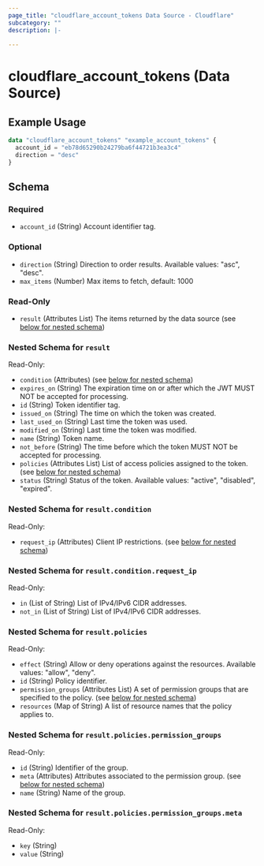 ```yaml
---
page_title: "cloudflare_account_tokens Data Source - Cloudflare"
subcategory: ""
description: |-
  
---
```


# cloudflare_account_tokens (Data Source)



## Example Usage

```terraform
data "cloudflare_account_tokens" "example_account_tokens" {
  account_id = "eb78d65290b24279ba6f44721b3ea3c4"
  direction = "desc"
}
```

<!-- schema generated by tfplugindocs -->
## Schema

### Required

- `account_id` (String) Account identifier tag.

### Optional

- `direction` (String) Direction to order results.
Available values: "asc", "desc".
- `max_items` (Number) Max items to fetch, default: 1000

### Read-Only

- `result` (Attributes List) The items returned by the data source (see [below for nested schema](#nestedatt--result))

<a id="nestedatt--result"></a>
### Nested Schema for `result`

Read-Only:

- `condition` (Attributes) (see [below for nested schema](#nestedatt--result--condition))
- `expires_on` (String) The expiration time on or after which the JWT MUST NOT be accepted for processing.
- `id` (String) Token identifier tag.
- `issued_on` (String) The time on which the token was created.
- `last_used_on` (String) Last time the token was used.
- `modified_on` (String) Last time the token was modified.
- `name` (String) Token name.
- `not_before` (String) The time before which the token MUST NOT be accepted for processing.
- `policies` (Attributes List) List of access policies assigned to the token. (see [below for nested schema](#nestedatt--result--policies))
- `status` (String) Status of the token.
Available values: "active", "disabled", "expired".

<a id="nestedatt--result--condition"></a>
### Nested Schema for `result.condition`

Read-Only:

- `request_ip` (Attributes) Client IP restrictions. (see [below for nested schema](#nestedatt--result--condition--request_ip))

<a id="nestedatt--result--condition--request_ip"></a>
### Nested Schema for `result.condition.request_ip`

Read-Only:

- `in` (List of String) List of IPv4/IPv6 CIDR addresses.
- `not_in` (List of String) List of IPv4/IPv6 CIDR addresses.



<a id="nestedatt--result--policies"></a>
### Nested Schema for `result.policies`

Read-Only:

- `effect` (String) Allow or deny operations against the resources.
Available values: "allow", "deny".
- `id` (String) Policy identifier.
- `permission_groups` (Attributes List) A set of permission groups that are specified to the policy. (see [below for nested schema](#nestedatt--result--policies--permission_groups))
- `resources` (Map of String) A list of resource names that the policy applies to.

<a id="nestedatt--result--policies--permission_groups"></a>
### Nested Schema for `result.policies.permission_groups`

Read-Only:

- `id` (String) Identifier of the group.
- `meta` (Attributes) Attributes associated to the permission group. (see [below for nested schema](#nestedatt--result--policies--permission_groups--meta))
- `name` (String) Name of the group.

<a id="nestedatt--result--policies--permission_groups--meta"></a>
### Nested Schema for `result.policies.permission_groups.meta`

Read-Only:

- `key` (String)
- `value` (String)


